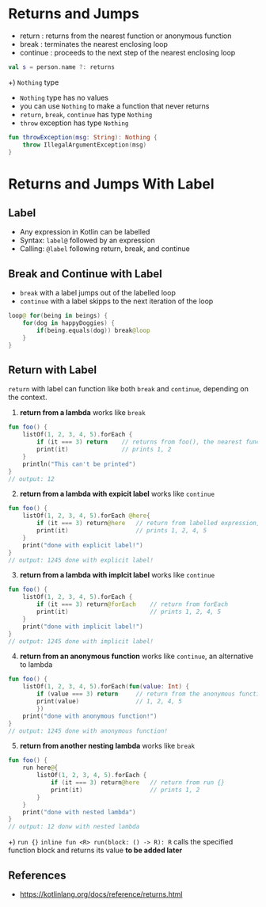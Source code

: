 # Returns and Jumps
* return : returns from the nearest function or anonymous function
* break : terminates the nearest enclosing loop
* continue : proceeds to the next step of the nearest enclosing loop
```Kotlin
val s = person.name ?: returns
```

+) `Nothing` type
- `Nothing` type has no values
- you can use `Nothing` to make a function that never returns
- `return`, `break`, `continue` has type `Nothing`
- `throw` exception has type `Nothing`
```Kotlin
fun throwException(msg: String): Nothing {
    throw IllegalArgumentException(msg)
}
```

# Returns and Jumps With Label
## Label
- Any expression in Kotlin can be labelled
- Syntax: `label@` followed by an expression
- Calling: `@label` following return, break, and continue

## Break and Continue with Label
- `break` with a label jumps out of the labelled loop
- `continue` with a label skipps to the next iteration of the loop
```Kotlin
loop@ for(being in beings) {
    for(dog in happyDoggies) {
        if(being.equals(dog)) break@loop
    }
}
```

## Return with Label
`return` with label can function like both `break` and `continue`, depending on the context.

1. **return from a lambda**
works like `break`
```Kotlin
fun foo() {
    listOf(1, 2, 3, 4, 5).forEach {
        if (it === 3) return    // returns from foo(), the nearest function
        print(it)               // prints 1, 2
    }
    println("This can't be printed")
}
// output: 12
```

2. **return from a lambda with expicit label**
works like `continue`
```Kotlin
fun foo() {
    listOf(1, 2, 3, 4, 5).forEach @here{
        if (it === 3) return@here   // return from labelled expression, forEach
        print(it)                   // prints 1, 2, 4, 5 
    }
    print("done with explicit label!")
}
// output: 1245 done with explicit label!
```

3. **return from a lambda with implcit label**
works like `continue`
```Kotlin
fun foo() {
    listOf(1, 2, 3, 4, 5).forEach {
        if (it === 3) return@forEach    // return from forEach
        print(it)                       // prints 1, 2, 4, 5
    }
    print("done with implicit label!")
}
// output: 1245 done with implicit label!
```

4. **return from an anonymous function**
works like `continue`, an alternative to lambda 
```Kotlin
fun foo() {
    listOf(1, 2, 3, 4, 5).forEach(fun(value: Int) {
        if (value === 3) return     // return from the anonymous function
        print(value)                // 1, 2, 4, 5
        })
    print("done with anonymous function!")
}
// output: 1245 done with anonymous function!
```

5. **return from another nesting lambda**
works like `break`
```Kotlin
fun foo() {
    run here@{
        listOf(1, 2, 3, 4, 5).forEach {
            if (it === 3) return@here   // return from run {}
            print(it)                   // prints 1, 2
        }
    }
    print("done with nested lambda")
}
// output: 12 donw with nested lambda 
```

+) `run {}`
`inline fun <R> run(block: () -> R): R`
calls the specified function block and returns its value
**to be added later**


## References
- https://kotlinlang.org/docs/reference/returns.html

